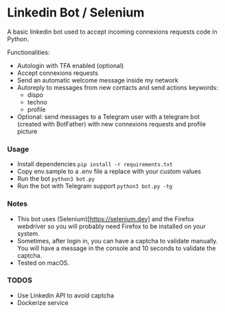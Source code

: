 # Linkedin Bot / Selenium

A basic linkedin bot used to accept incoming connexions requests code in Python.

Functionalities:

- Autologin with TFA enabled (optional)
- Accept connexions requests
- Send an automatic welcome message inside my network
- Autoreply to messages from new contacts and send actions keywords:
  - dispo
  - techno
  - profile
- Optional: send messages to a Telegram user with a telegram bot (created with BotFather) with new connexions requests and profile picture

### Usage

- Install dependencies `pip install -r requirements.txt`
- Copy env.sample to a .env file a replace with your custom values
- Run the bot `python3 bot.py`
- Run the bot with Telegram support `python3 bot.py -tg`

### Notes

- This bot uses (Selenium)[https://selenium.dev] and the Firefox webdriver so you will probably need Firefox to be installed on your system.
- Sometimes, after login in, you can have a captcha to validate manually. You will have a message in the console and 10 seconds to validate the captcha.
- Tested on macOS.

### TODOS

- Use Linkedin API to avoid captcha
- Dockerize service
